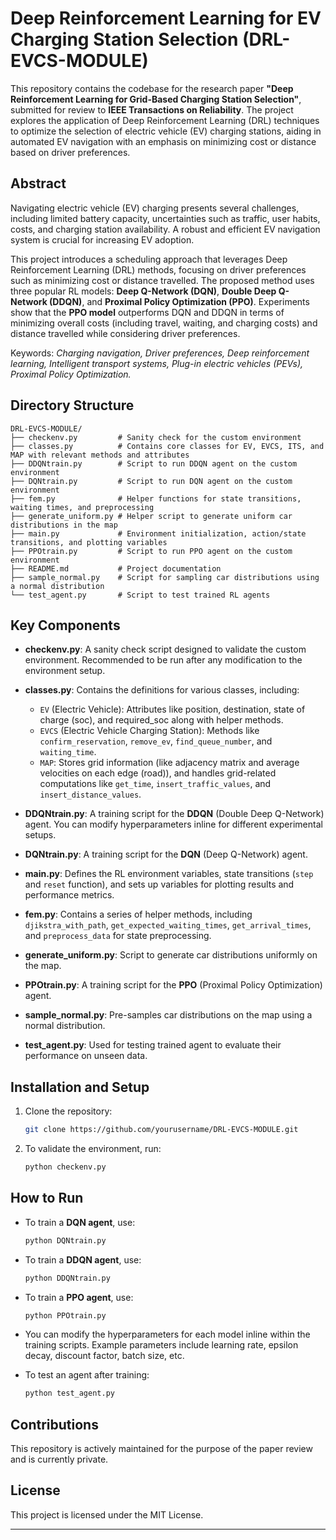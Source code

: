 # Deep Reinforcement Learning for EV Charging Station Selection (DRL-EVCS-MODULE)

This repository contains the codebase for the research paper **"Deep Reinforcement Learning for Grid-Based Charging Station Selection"**, submitted for review to **IEEE Transactions on Reliability**. The project explores the application of Deep Reinforcement Learning (DRL) techniques to optimize the selection of electric vehicle (EV) charging stations, aiding in automated EV navigation with an emphasis on minimizing cost or distance based on driver preferences.

## Abstract
Navigating electric vehicle (EV) charging presents several challenges, including limited battery capacity, uncertainties such as traffic, user habits, costs, and charging station availability. A robust and efficient EV navigation system is crucial for increasing EV adoption.

This project introduces a scheduling approach that leverages Deep Reinforcement Learning (DRL) methods, focusing on driver preferences such as minimizing cost or distance travelled. The proposed method uses three popular RL models: **Deep Q-Network (DQN)**, **Double Deep Q-Network (DDQN)**, and **Proximal Policy Optimization (PPO)**. Experiments show that the **PPO model** outperforms DQN and DDQN in terms of minimizing overall costs (including travel, waiting, and charging costs) and distance travelled while considering driver preferences.

Keywords: *Charging navigation, Driver preferences, Deep reinforcement learning, Intelligent transport systems, Plug-in electric vehicles (PEVs), Proximal Policy Optimization.*

## Directory Structure

```
DRL-EVCS-MODULE/
├── checkenv.py         # Sanity check for the custom environment
├── classes.py          # Contains core classes for EV, EVCS, ITS, and MAP with relevant methods and attributes
├── DDQNtrain.py        # Script to run DDQN agent on the custom environment
├── DQNtrain.py         # Script to run DQN agent on the custom environment
├── fem.py              # Helper functions for state transitions, waiting times, and preprocessing
├── generate_uniform.py # Helper script to generate uniform car distributions in the map
├── main.py             # Environment initialization, action/state transitions, and plotting variables
├── PPOtrain.py         # Script to run PPO agent on the custom environment
├── README.md           # Project documentation
├── sample_normal.py    # Script for sampling car distributions using a normal distribution
└── test_agent.py       # Script to test trained RL agents
```

## Key Components

- **checkenv.py**: A sanity check script designed to validate the custom environment. Recommended to be run after any modification to the environment setup.
  
- **classes.py**: Contains the definitions for various classes, including:
  - `EV` (Electric Vehicle): Attributes like position, destination, state of charge (soc), and required_soc along with helper methods.
  - `EVCS` (Electric Vehicle Charging Station): Methods like `confirm_reservation`, `remove_ev`, `find_queue_number`, and `waiting_time`.
  - `MAP`: Stores grid information (like adjacency matrix and average velocities on each edge (road)), and handles grid-related computations like `get_time`, `insert_traffic_values`, and `insert_distance_values`.
  
- **DDQNtrain.py**: A training script for the **DDQN** (Double Deep Q-Network) agent. You can modify hyperparameters inline for different experimental setups.

- **DQNtrain.py**: A training script for the **DQN** (Deep Q-Network) agent.

- **main.py**: Defines the RL environment variables, state transitions (`step` and  `reset` function), and sets up variables for plotting results and performance metrics.

- **fem.py**: Contains a series of helper methods, including `djikstra_with_path`, `get_expected_waiting_times`, `get_arrival_times`, and `preprocess_data` for state preprocessing.

- **generate_uniform.py**: Script to generate car distributions uniformly on the map.

- **PPOtrain.py**: A training script for the **PPO** (Proximal Policy Optimization) agent.

- **sample_normal.py**: Pre-samples car distributions on the map using a normal distribution.

- **test_agent.py**: Used for testing trained agent to evaluate their performance on unseen data.

## Installation and Setup

1. Clone the repository:
   ```bash
   git clone https://github.com/yourusername/DRL-EVCS-MODULE.git
   ```

2. To validate the environment, run:
   ```bash
   python checkenv.py
   ```

## How to Run

- To train a **DQN agent**, use:
  ```bash
  python DQNtrain.py
  ```

- To train a **DDQN agent**, use:
  ```bash
  python DDQNtrain.py
  ```

- To train a **PPO agent**, use:
  ```bash
  python PPOtrain.py
  ```

- You can modify the hyperparameters for each model inline within the training scripts. Example parameters include learning rate, epsilon decay, discount factor, batch size, etc.

- To test an agent after training:
  ```bash
  python test_agent.py
  ```

## Contributions

This repository is actively maintained for the purpose of the paper review and is currently private. 
## License

This project is licensed under the MIT License.

---
